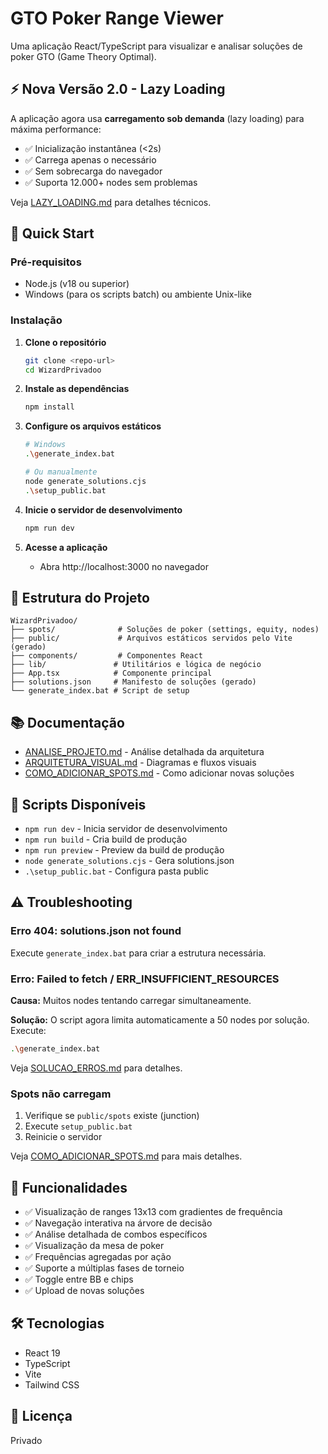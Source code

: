 # GTO Poker Range Viewer

Uma aplicação React/TypeScript para visualizar e analisar soluções de poker GTO (Game Theory Optimal).

## ⚡ Nova Versão 2.0 - Lazy Loading

A aplicação agora usa **carregamento sob demanda** (lazy loading) para máxima performance:
- ✅ Inicialização instantânea (<2s)
- ✅ Carrega apenas o necessário
- ✅ Sem sobrecarga do navegador
- ✅ Suporta 12.000+ nodes sem problemas

Veja [LAZY_LOADING.md](./LAZY_LOADING.md) para detalhes técnicos.

## 🚀 Quick Start

### Pré-requisitos
- Node.js (v18 ou superior)
- Windows (para os scripts batch) ou ambiente Unix-like

### Instalação

1. **Clone o repositório**
   ```bash
   git clone <repo-url>
   cd WizardPrivadoo
   ```

2. **Instale as dependências**
   ```bash
   npm install
   ```

3. **Configure os arquivos estáticos**
   ```bash
   # Windows
   .\generate_index.bat
   
   # Ou manualmente
   node generate_solutions.cjs
   .\setup_public.bat
   ```

4. **Inicie o servidor de desenvolvimento**
   ```bash
   npm run dev
   ```

5. **Acesse a aplicação**
   - Abra http://localhost:3000 no navegador

## 📁 Estrutura do Projeto

```
WizardPrivadoo/
├── spots/              # Soluções de poker (settings, equity, nodes)
├── public/             # Arquivos estáticos servidos pelo Vite (gerado)
├── components/         # Componentes React
├── lib/               # Utilitários e lógica de negócio
├── App.tsx            # Componente principal
├── solutions.json     # Manifesto de soluções (gerado)
└── generate_index.bat # Script de setup
```

## 📚 Documentação

- [ANALISE_PROJETO.md](./ANALISE_PROJETO.md) - Análise detalhada da arquitetura
- [ARQUITETURA_VISUAL.md](./ARQUITETURA_VISUAL.md) - Diagramas e fluxos visuais
- [COMO_ADICIONAR_SPOTS.md](./COMO_ADICIONAR_SPOTS.md) - Como adicionar novas soluções

## 🔧 Scripts Disponíveis

- `npm run dev` - Inicia servidor de desenvolvimento
- `npm run build` - Cria build de produção
- `npm run preview` - Preview da build de produção
- `node generate_solutions.cjs` - Gera solutions.json
- `.\setup_public.bat` - Configura pasta public

## ⚠️ Troubleshooting

### Erro 404: solutions.json not found
Execute `generate_index.bat` para criar a estrutura necessária.

### Erro: Failed to fetch / ERR_INSUFFICIENT_RESOURCES
**Causa:** Muitos nodes tentando carregar simultaneamente.

**Solução:** O script agora limita automaticamente a 50 nodes por solução. Execute:
```bash
.\generate_index.bat
```

Veja [SOLUCAO_ERROS.md](./SOLUCAO_ERROS.md) para detalhes.

### Spots não carregam
1. Verifique se `public/spots` existe (junction)
2. Execute `setup_public.bat`
3. Reinicie o servidor

Veja [COMO_ADICIONAR_SPOTS.md](./COMO_ADICIONAR_SPOTS.md) para mais detalhes.

## 🎯 Funcionalidades

- ✅ Visualização de ranges 13x13 com gradientes de frequência
- ✅ Navegação interativa na árvore de decisão
- ✅ Análise detalhada de combos específicos
- ✅ Visualização da mesa de poker
- ✅ Frequências agregadas por ação
- ✅ Suporte a múltiplas fases de torneio
- ✅ Toggle entre BB e chips
- ✅ Upload de novas soluções

## 🛠️ Tecnologias

- React 19
- TypeScript
- Vite
- Tailwind CSS

## 📝 Licença

Privado
